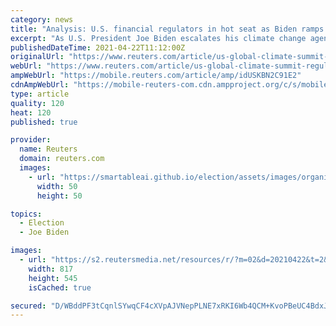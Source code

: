 ```yaml
---
category: news
title: "Analysis: U.S. financial regulators in hot seat as Biden ramps up climate agenda"
excerpt: "As U.S. President Joe Biden escalates his climate change agenda, pressure is growing on the country's regulators to catch up with Europe and incorporate various risks posed by climate change into their oversight of the financial system."
publishedDateTime: 2021-04-22T11:12:00Z
originalUrl: "https://www.reuters.com/article/us-global-climate-summit-regulators-anal-idUSKBN2C91E2"
webUrl: "https://www.reuters.com/article/us-global-climate-summit-regulators-anal-idUSKBN2C91E2"
ampWebUrl: "https://mobile.reuters.com/article/amp/idUSKBN2C91E2"
cdnAmpWebUrl: "https://mobile-reuters-com.cdn.ampproject.org/c/s/mobile.reuters.com/article/amp/idUSKBN2C91E2"
type: article
quality: 120
heat: 120
published: true

provider:
  name: Reuters
  domain: reuters.com
  images:
    - url: "https://smartableai.github.io/election/assets/images/organizations/reuters.com-50x50.jpg"
      width: 50
      height: 50

topics:
  - Election
  - Joe Biden

images:
  - url: "https://s2.reutersmedia.net/resources/r/?m=02&d=20210422&t=2&i=1559510145&w=&fh=545px&fw=&ll=&pl=&sq=&r=LYNXMPEH3L0LC"
    width: 817
    height: 545
    isCached: true

secured: "D/WBddPF3tCqnlSYwqCF4cXVpAJVNepPLNE7xRKI6Wb4QCM+KvoPBeUC4BdxJvWvjG90eB91oR3SBv3DCxHxRpe+bSv1JGJTBHVbpTuWikzKDUdlnN6W/JxeR95qQ33xXsiJ6ayF3gkQZe2HjidDlph1KISuWPPfII+Ch7GR13NyRFIK7QSb0ODEVv3pvpZXM1MnlGMbG3voVWcSoEHTC7kdVk9Kpw5F5OJvfomyHHguWyQ3maGLRqiiFyU2rJBrLUKK/1UaAo97Zk0VMjuyV4Bhsinm96iTn9k4XP99YhyUjrAIJ9RislxFhCj/lJn4DaBVZJPwmDYhVA7EtF/V+tlPbVSJ0vhmvPzCOe2v5ok=;aZLsD+mfHR6zff8/6PTW+Q=="
---
```


